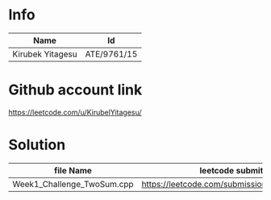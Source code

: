 # Info

| Name | Id|
|----|----|
|Kirubek Yitagesu|ATE/9761/15|
# Github account link
https://leetcode.com/u/KirubelYitagesu/ 
# Solution 

| file Name | leetcode submittion link|
|-----|--------|
| Week1_Challenge_TwoSum.cpp | https://leetcode.com/submissions/detail/1574340561/|
